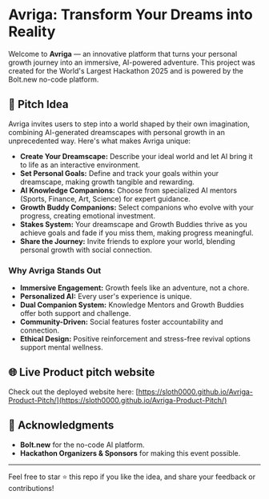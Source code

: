 # Avriga: Transform Your Dreams into Reality

Welcome to **Avriga** — an innovative platform that turns your personal growth journey into an immersive, AI-powered adventure. This project was created for the World's Largest Hackathon 2025 and is powered by the Bolt.new no-code platform.

## 🚀 Pitch Idea

Avriga invites users to step into a world shaped by their own imagination, combining AI-generated dreamscapes with personal growth in an unprecedented way. Here's what makes Avriga unique:

- **Create Your Dreamscape:** Describe your ideal world and let AI bring it to life as an interactive environment.
- **Set Personal Goals:** Define and track your goals within your dreamscape, making growth tangible and rewarding.
- **AI Knowledge Companions:** Choose from specialized AI mentors (Sports, Finance, Art, Science) for expert guidance.
- **Growth Buddy Companions:** Select companions who evolve with your progress, creating emotional investment.
- **Stakes System:** Your dreamscape and Growth Buddies thrive as you achieve goals and fade if you miss them, making progress meaningful.
- **Share the Journey:** Invite friends to explore your world, blending personal growth with social connection.

### Why Avriga Stands Out
- **Immersive Engagement:** Growth feels like an adventure, not a chore.
- **Personalized AI:** Every user's experience is unique.
- **Dual Companion System:** Knowledge Mentors and Growth Buddies offer both support and challenge.
- **Community-Driven:** Social features foster accountability and connection.
- **Ethical Design:** Positive reinforcement and stress-free revival options support mental wellness.

## 🌐 Live Product pitch website

Check out the deployed website here: [https://sloth0000.github.io/Avriga-Product-Pitch/](https://sloth0000.github.io/Avriga-Product-Pitch/)

## 🙏 Acknowledgments
- **Bolt.new** for the no-code AI platform.
- **Hackathon Organizers & Sponsors** for making this event possible.

---

Feel free to star ⭐ this repo if you like the idea, and share your feedback or contributions! 

